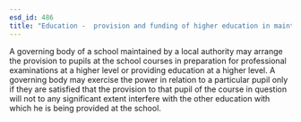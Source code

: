```yaml
---
esd_id: 486
title: "Education -  provision and funding of higher education in maintained schools"
---
```


A governing body of a school maintained by a local authority may arrange the provision to pupils at the school courses in preparation for professional examinations at a higher level or providing education at a higher level.      A governing body may exercise the power in relation to a particular pupil only if they are satisfied that the provision to that pupil of the course in question will not to any significant extent interfere with the other education with which he is being provided at the school.

